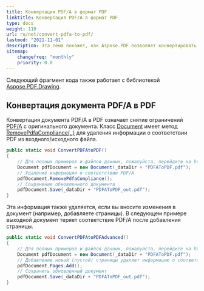 ```yaml
---
title: Конвертация PDF/A в формат PDF
linktitle: Конвертация PDF/A в формат PDF
type: docs
weight: 110
url: ru/net/convert-pdfa-to-pdf/
lastmod: "2021-11-01"
description: Эта тема покажет, как Aspose.PDF позволяет конвертировать файл PDF/A в документ PDF с помощью библиотеки .NET.
sitemap:
    changefreq: "monthly"
    priority: 0.8
---
```


Следующий фрагмент кода также работает с библиотекой [Aspose.PDF.Drawing](/pdf/net/drawing/).

## Конвертация документа PDF/A в PDF

Конвертация документа PDF/A в PDF означает снятие ограничений <abbr title="Portable Document Format Archive">PDF/A</abbr> с оригинального документа.
Класс [Document](https://reference.aspose.com/pdf/net/aspose.pdf/document) имеет метод [RemovePdfaCompliance(..)](https://reference.aspose.com/pdf/net/aspose.pdf/document/methods/removepdfacompliance) для удаления информации о соответствии PDF из входного/исходного файла.

```csharp
public static void ConvertPDFAtoPDF()
{
    // Для полных примеров и файлов данных, пожалуйста, перейдите на https://github.com/aspose-pdf/Aspose.PDF-for-.NET
    Document pdfDocument = new Document(_dataDir + "PDFAToPDF.pdf");
    // Удаление информации о соответствии PDF/A
    pdfDocument.RemovePdfaCompliance();
    // Сохранение обновленного документа
    pdfDocument.Save(_dataDir + "PDFAToPDF_out.pdf");
}
```
Эта информация также удаляется, если вы вносите изменения в документ (например, добавляете страницы). В следующем примере выходной документ теряет соответствие PDF/A после добавления страницы.

```csharp
public static void ConvertPDFAtoPDFAdvanced()
{
    // Для полных примеров и файлов данных, пожалуйста, перейдите на https://github.com/aspose-pdf/Aspose.PDF-for-.NET
    Document pdfDocument = new Document(_dataDir + "PDFAToPDF.pdf");
    // Добавление новой (пустой) страницы удаляет информацию о соответствии PDF/A.
    pdfDocument.Pages.Add();
    // Сохранить обновленный документ
    pdfDocument.Save(_dataDir + "PDFAToPDF_out.pdf");
}
```
